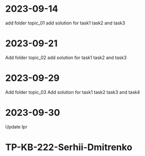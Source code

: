 # 2023-09-14
add folder topic_01
add solution for task1 task2 and task3

# 2023-09-21
Add folder topic_02
add solution for task1 task2 and task3

# 2023-09-29
Add folder topic_03
Add solution for task1 task2 task3 and task4

# 2023-09-30
Update lpr

# TP-KB-222-Serhii-Dmitrenko
